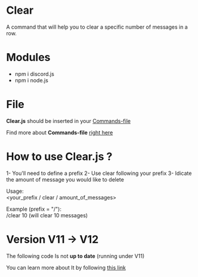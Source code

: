 # Clear
A command that will help you to clear a specific number of messages in a row.

# Modules
- npm i discord.js
- npm i node.js

# File
<b>Clear.js</b> should be inserted in your <u>Commands-file</u>

Find more about <b>Commands-file</b> <a href=https://github.com/Shedhatch/Commands-file> right here </a>

# How to use <b>Clear.js</b> ?

1- You'll need to define a prefix
2- Use clear following your prefix
3- Idicate the amount of message you would like to delete

Usage:<br>
<your_prefix / clear / amount_of_messages>

Example (prefix = "/"):<br>
/clear 10 (will clear 10 messages)

# Version V11 -> V12

The following code Is not <strong>up to date</strong> (running under V11)

You can learn more about It by following <a href=https://discordjs.guide/additional-info/changes-in-v13.html#before-you-start>this link</a>
